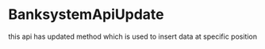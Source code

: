 # BanksystemApiUpdate
this api has updated method which is used to insert data at specific position
